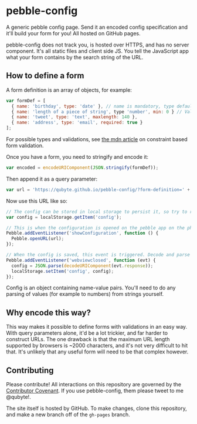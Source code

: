 # pebble-config

A generic pebble config page. Send it an encoded config specification and it'll build your form for you! All hosted on GitHub pages.

pebble-config does not track you, is hosted over HTTPS, and has no server component. It's all static files and client side JS. You tell the JavaScript app what your form contains by the search string of the URL.

## How to define a form

A form definition is an array of objects, for example:

```javascript
var formDef = [
  { name: 'birthday', type: 'date' }, // name is mandatory, type defaults to text.
  { name: 'length of a piece of string', type 'number', min: 0 } // Validations!
  { name: 'tweet', type: 'text', maxlength: 140 },
  { name: 'address', type: 'email', required: true }
];
```

For possible types and validations, see [the mdn article](https://developer.mozilla.org/en-US/docs/Web/Guide/HTML/HTML5/Constraint_validation) on constraint based form validation.

Once you have a form, you need to stringify and encode it:

```javascript
var encoded = encodeURIComponent(JSON.stringify(formDef));
```

Then append it as a query parameter:

```javascript
var url = 'https://qubyte.github.io/pebble-config/?form-definition=' + encoded;
```

Now use this URL like so:

```javascript
// The config can be stored in local storage to persist it, so try to read it from there.
var config = localStorage.getItem('config');

// This is when the configuration is opened on the pebble app on the phone.
Pebble.addEventListener('showConfiguration', function () {
  Pebble.openURL(url);
});

// When the config is saved, this event is triggered. Decode and parse it, then store.
Pebble.addEventListener('webviewclosed', function (evt) {
  config = JSON.parse(decodeURIComponent(evt.response));
  localStorage.setItem('config', config);
});
```

Config is an object containing name-value pairs. You'll need to do any parsing of values (for example to numbers) from strings yourself.

## Why encode this way?

This way makes it possible to define forms with validations in an easy way. With query parameters alone, it'd be a lot trickier, and far harder to construct URLs. The one drawback is that the maximum URL length supported by browsers is ~2000 characters, and it's not very difficult to hit that. It's unlikely that any useful form will need to be that complex however.

## Contributing

Please contribute! All interactions on this repository are governed by the [Contributor Covenant](CODE_OF_CONDUCT). If you use pebble-config, them please tweet to me @qubyte!.

The site itself is hosted by GitHub. To make changes, clone this repository, and make a new branch off of the `gh-pages` branch.
